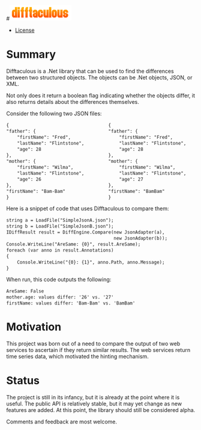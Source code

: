#![Difftaculous](doc/difftaculous.png)

- [License](LICENSE.md)

# Summary #

Difftaculous is a .Net library that can be used to find the differences
between two structured objects.  The objects can be .Net objects, JSON,
or XML.

Not only does it return a boolean flag indicating whether the objects
differ, it also returns details about the differences themselves.

Consider the following two JSON files:

    {                                     {
    "father": {                           "father": {
        "firstName": "Fred",                  "firstName": "Fred",
        "lastName": "Flintstone",             "lastName": "Flintstone",
        "age": 28                             "age": 28
    },                                    },
    "mother": {                           "mother": {
        "firstName": "Wilma",                 "firstName": "Wilma",
        "lastName": "Flintstone",             "lastName": "Flintstone",
        "age": 26                             "age": 27
    },                                    },
    "firstName": "Bam-Bam"                "firstName": "BamBam"
	}                                     }

Here is a snippet of code that uses Difftaculous to compare them:

	string a = LoadFile("SimpleJsonA.json");
	string b = LoadFile("SimpleJsonB.json");
	IDiffResult result = DiffEngine.Compare(new JsonAdapter(a),
                                            new JsonAdapter(b));
	Console.WriteLine("AreSame: {0}", result.AreSame);
	foreach (var anno in result.Annotations)
	{
    	Console.WriteLine("{0}: {1}", anno.Path, anno.Message);
	}

When run, this code outputs the following:

    AreSame: False
	mother.age: values differ: '26' vs. '27'
	firstName: values differ: 'Bam-Bam' vs. 'BamBam'


# Motivation #

This project was born out of a need to compare the output of two web
services to ascertain if they return similar results.  The web services
return time series data, which motivated the hinting mechanism.

# Status #

The project is still in its infancy, but it is already at the point where
it is useful.  The public API is relatively stable, but it may yet change
as new features are added.  At this point, the library should still be
considered alpha.

Comments and feedback are most welcome.

